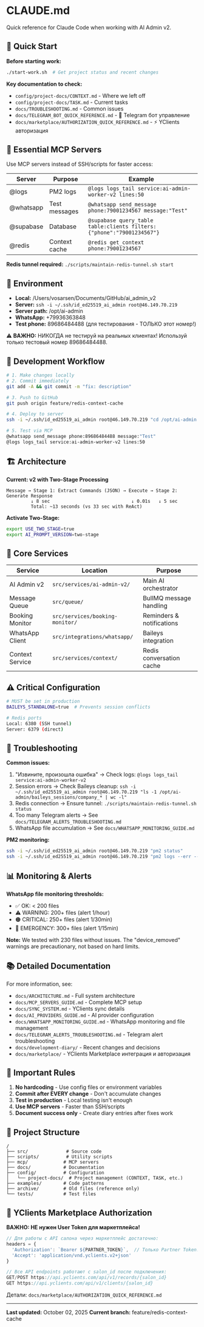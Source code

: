 # CLAUDE.md

Quick reference for Claude Code when working with AI Admin v2.

## 🚀 Quick Start

**Before starting work:**
```bash
./start-work.sh  # Get project status and recent changes
```

**Key documentation to check:**
- `config/project-docs/CONTEXT.md` - Where we left off
- `config/project-docs/TASK.md` - Current tasks
- `docs/TROUBLESHOOTING.md` - Common issues
- `docs/TELEGRAM_BOT_QUICK_REFERENCE.md` - 🤖 Telegram бот управление
- `docs/marketplace/AUTHORIZATION_QUICK_REFERENCE.md` - ⚡ YClients авторизация

## 🔧 Essential MCP Servers

Use MCP servers instead of SSH/scripts for faster access:

| Server | Purpose | Example |
|--------|---------|---------|
| @logs | PM2 logs | `@logs logs_tail service:ai-admin-worker-v2 lines:50` |
| @whatsapp | Test messages | `@whatsapp send_message phone:79001234567 message:"Test"` |
| @supabase | Database | `@supabase query_table table:clients filters:{"phone":"79001234567"}` |
| @redis | Context cache | `@redis get_context phone:79001234567` |

**Redis tunnel required:** `./scripts/maintain-redis-tunnel.sh start`

## 📍 Environment

- **Local:** /Users/vosarsen/Documents/GitHub/ai_admin_v2
- **Server:** `ssh -i ~/.ssh/id_ed25519_ai_admin root@46.149.70.219`
- **Server path:** /opt/ai-admin
- **WhatsApp:** +79936363848
- **Test phone:** 89686484488 (для тестирования - ТОЛЬКО этот номер!)

⚠️ **ВАЖНО:** НИКОГДА не тестируй на реальных клиентах! Используй только тестовый номер 89686484488.

## 🔄 Development Workflow

```bash
# 1. Make changes locally
# 2. Commit immediately
git add -A && git commit -m "fix: description"

# 3. Push to GitHub
git push origin feature/redis-context-cache

# 4. Deploy to server
ssh -i ~/.ssh/id_ed25519_ai_admin root@46.149.70.219 "cd /opt/ai-admin && git pull && pm2 restart all"

# 5. Test via MCP
@whatsapp send_message phone:89686484488 message:"Test"
@logs logs_tail service:ai-admin-worker-v2 lines:50
```

## 🏗️ Architecture

**Current: v2 with Two-Stage Processing**
```
Message → Stage 1: Extract Commands (JSON) → Execute → Stage 2: Generate Response
         ↓ 8 sec                              ↓ 0.01s   ↓ 5 sec
         Total: ~13 seconds (vs 33 sec with ReAct)
```

**Activate Two-Stage:**
```bash
export USE_TWO_STAGE=true
export AI_PROMPT_VERSION=two-stage
```

## 🎯 Core Services

| Service | Location | Purpose |
|---------|----------|---------|
| AI Admin v2 | `src/services/ai-admin-v2/` | Main AI orchestrator |
| Message Queue | `src/queue/` | BullMQ message handling |
| Booking Monitor | `src/services/booking-monitor/` | Reminders & notifications |
| WhatsApp Client | `src/integrations/whatsapp/` | Baileys integration |
| Context Service | `src/services/context/` | Redis conversation cache |

## ⚠️ Critical Configuration

```bash
# MUST be set in production
BAILEYS_STANDALONE=true  # Prevents session conflicts

# Redis ports
Local: 6380 (SSH tunnel)
Server: 6379 (direct)
```

## 🐛 Troubleshooting

**Common issues:**
1. "Извините, произошла ошибка" → Check logs: `@logs logs_tail service:ai-admin-worker-v2`
2. Session errors → Check Baileys cleanup: `ssh -i ~/.ssh/id_ed25519_ai_admin root@46.149.70.219 "ls -1 /opt/ai-admin/baileys_sessions/company_* | wc -l"`
3. Redis connection → Ensure tunnel: `./scripts/maintain-redis-tunnel.sh status`
4. Too many Telegram alerts → See `docs/TELEGRAM_ALERTS_TROUBLESHOOTING.md`
5. WhatsApp file accumulation → See `docs/WHATSAPP_MONITORING_GUIDE.md`

**PM2 monitoring:**
```bash
ssh -i ~/.ssh/id_ed25519_ai_admin root@46.149.70.219 "pm2 status"
ssh -i ~/.ssh/id_ed25519_ai_admin root@46.149.70.219 "pm2 logs --err --lines 50"
```

## 📊 Monitoring & Alerts

**WhatsApp file monitoring thresholds:**
- ✅ OK: < 200 files
- ⚠️ WARNING: 200+ files (alert 1/hour)
- 🟠 CRITICAL: 250+ files (alert 1/30min)
- 🔴 EMERGENCY: 300+ files (alert 1/15min)

**Note:** We tested with 230 files without issues. The "device_removed" warnings are precautionary, not based on hard limits.

## 📚 Detailed Documentation

For more information, see:
- `docs/ARCHITECTURE.md` - Full system architecture
- `docs/MCP_SERVERS_GUIDE.md` - Complete MCP setup
- `docs/SYNC_SYSTEM.md` - YClients sync details
- `docs/AI_PROVIDERS_GUIDE.md` - AI provider configuration
- `docs/WHATSAPP_MONITORING_GUIDE.md` - WhatsApp monitoring and file management
- `docs/TELEGRAM_ALERTS_TROUBLESHOOTING.md` - Telegram alert troubleshooting
- `docs/development-diary/` - Recent changes and decisions
- `docs/marketplace/` - YClients Marketplace интеграция и авторизация

## 🚫 Important Rules

1. **No hardcoding** - Use config files or environment variables
2. **Commit after EVERY change** - Don't accumulate changes
3. **Test in production** - Local testing isn't enough
4. **Use MCP servers** - Faster than SSH/scripts
5. **Document success only** - Create diary entries after fixes work

## 📂 Project Structure

```
/
├── src/              # Source code
├── scripts/          # Utility scripts
├── mcp/             # MCP servers
├── docs/            # Documentation
├── config/          # Configuration
│   └── project-docs/  # Project management (CONTEXT, TASK, etc.)
├── examples/        # Code patterns
├── archive/         # Old files (reference only)
└── tests/           # Test files
```

## 🔑 YClients Marketplace Authorization

**ВАЖНО: НЕ нужен User Token для маркетплейса!**

```javascript
// Для работы с API салона через маркетплейс достаточно:
headers = {
  'Authorization': `Bearer ${PARTNER_TOKEN}`,  // Только Partner Token!
  'Accept': 'application/vnd.yclients.v2+json'
}

// Все API endpoints работают с salon_id после подключения:
GET/POST https://api.yclients.com/api/v1/records/{salon_id}
GET https://api.yclients.com/api/v1/clients/{salon_id}
```

Детали: `docs/marketplace/AUTHORIZATION_QUICK_REFERENCE.md`

---
**Last updated:** October 02, 2025
**Current branch:** feature/redis-context-cache